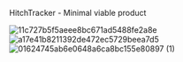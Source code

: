 HitchTracker - Minimal viable product

![11c727b5f5aeee8bc671ad5488fe2a8e](https://github.com/mirzaselimovic2005/HitchTracker-MVP/assets/91285462/5ac92cdd-359e-4149-8aad-b5364e2076d7)
![a17e41b8211392de472ec5729beea7d5](https://github.com/mirzaselimovic2005/HitchTracker-MVP/assets/91285462/322e48b0-f837-4cc9-8649-4910a3c7e29c)
![01624745ab6e0648a6ca8bc155e80897 (1)](https://github.com/mirzaselimovic2005/HitchTracker-MVP/assets/91285462/317adb17-1c7b-4480-bb04-f89165c321ec)
